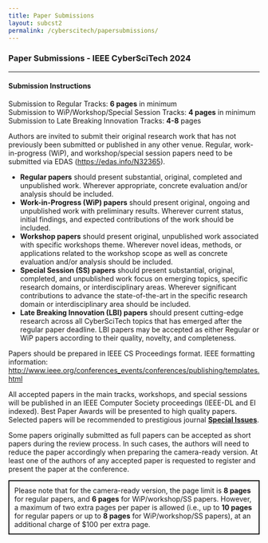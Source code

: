 ```yaml
---
title: Paper Submissions
layout: subcst2
permalink: /cyberscitech/papersubmissions/
---
```


<h3>Paper Submissions - IEEE CyberSciTech 2024</h3>

<hr/>
<p>
<h4>Submission Instructions</h4>
 Submission to Regular Tracks: <b> 6 pages</b> in minimum<br>
 Submission to WiP/Workshop/Special Session Tracks: <b>4 pages</b> in minimum<br>
  Submission to Late Breaking Innovation Tracks: <b>4-8</b> pages<br>
</p>

<p>Authors are invited to submit their original research work that has not previously been submitted or published in any other venue. Regular, work-in-progress (WiP), and workshop/special session papers 
 need to be submitted via EDAS (<a href="https://edas.info/N32365" target =_new>https://edas.info/N32365</a>).
  <!-- via Easychair (<a href="https://easychair.org/conferences/?conf=dascpicomcbdcomcyber" target =_new>https://easychair.org/conferences/?conf=dascpicomcbdcomcyber</a>). -->
</p><p>
<ul>
<li><b>Regular papers</b> should present substantial, original, completed and unpublished work. Wherever appropriate, concrete evaluation and/or analysis should be included.</li>
<li><b>Work-in-Progress (WiP) papers</b> should present original, ongoing and unpublished work with preliminary results. Wherever current status, initial findings, and expected contributions of the work should be included.</li>
<li><b>Workshop papers</b> should present original, unpublished work associated with specific workshops theme. Wherever novel ideas, methods, or applications related to the workshop scope as well as concrete evaluation and/or analysis should be included.</li>
<li><b>Special Session (SS) papers</b> should present substantial, original, completed, and unpublished work focus on emerging topics, specific research domains, or interdisciplinary areas. Wherever significant contributions to advance the state-of-the-art in the specific research domain or interdisciplinary area should be included.</li>
<li><b>Late Breaking Innovation (LBI) papers</b> should present cutting-edge research across all CyberSciTech topics that has emerged after the regular paper deadline. LBI papers may be accepted as either Regular or WiP papers according to their quality, novelty, and completeness.</li>
</ul>
</p><p>
Papers should be prepared in IEEE CS Proceedings format. IEEE formatting information: <a href="http://www.ieee.org/conferences_events/conferences/publishing/templates.html" target=_new>http://www.ieee.org/conferences_events/conferences/publishing/templates.html</a>
</p><p>
All accepted papers in the main tracks, workshops, and special sessions will be published in an IEEE Computer Society proceedings (IEEE-DL and EI indexed). 
Best Paper Awards will be presented to high quality papers. Selected papers will be recommended to prestigious journal <b>
<a href="http://cyber-science.org/2024/special-issues/" target=_new>Special Issues</a></b>. 
</p><p>
Some papers originally submitted as full papers can be accepted as short papers during the review process. In such cases, the authors will need to reduce the paper accordingly when preparing the camera-ready version. At least one of the authors of any accepted paper is requested to register and present the paper at the conference.
</p><p>
 <div style="border: 2px solid; padding: 10px 10px 10px 10px;">
Please note that for the camera-ready version, the page limit is <b>8 pages</b> for regular papers, and <b>6 pages</b> for WiP/workshop/SS papers. However, a maximum of two extra pages per paper is allowed (i.e., up to <b>10 pages</b> for regular papers or up to <b>8 pages</b> for WiP/workshop/SS papers), at an additional charge of $100 per extra page.
</div>
</p>